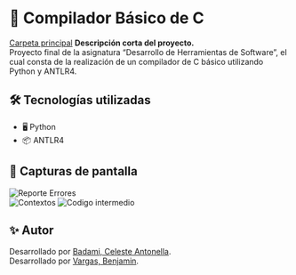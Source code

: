# 📌 Compilador Básico de C
[Carpeta principal](https://github.com/TwBenjaminVargas/DHS/tree/main/MavenDHS/dhs2024)
**Descripción corta del proyecto.**  
Proyecto final de la asignatura “Desarrollo de Herramientas de Software”, el cual consta de la realización de un compilador de C básico utilizando Python y ANTLR4.


## 🛠️ Tecnologías utilizadas

- 🖥️ Python
- 📦 ANTLR4  

## 📸 Capturas de pantalla

![Reporte Errores](ruta/a/cap1.png)  
![Contextos](ruta/a/cap2.png)
![Codigo intermedio](ruta/a/cap3.png)

## ✨ Autor

Desarrollado por [Badami, Celeste Antonella](https://github.com/AntoBadami).  
Desarrollado por [Vargas, Benjamin](https://github.com/TwBenjaminVargas).  
